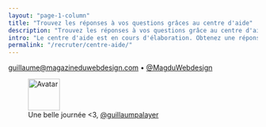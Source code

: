 ```yaml
---
layout: "page-1-column"
title: "Trouvez les réponses à vos questions grâces au centre d'aide"
description: "Trouvez les réponses à vos questions grâce au centre d'aide."
intro: "Le centre d'aide est en cours d'élaboration. Obtenez une réponse immédiate à toutes vos questions en écrivant à : "
permalink: "/recruter/centre-aide/"
---
```

<p class="text-center"><a href="mailto:guillaume@magazineduwebdesign.com">guillaume@magazineduwebdesign.com</a> &bull; <a href="https://twitter.com/MagDuWebdesign" title="Messagerie directe sur Twitter" target="_blank">@MagduWebdesign</a></p>

<figure class="text-center">
  <img class="rounded-img-d64 mod-avatar" src="{{ site.author.avatar | prepend:'https://s3-eu-west-1.amazonaws.com/mdw-images/large/' }}" alt="Avatar" width="64" height="64">
  <figcaption>Une belle journée <3, <a href="https://twitter.com/guillaumpalayer" title="Twitter @guillaumpalayer" target="_blank">@guillaumpalayer</a></figcaption>
</figure>
